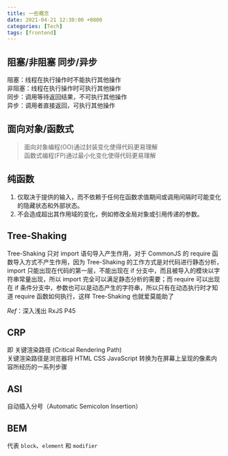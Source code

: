 ```yaml
---
title: 一些概念
date: 2021-04-21 12:30:00 +0800
categories: [Tech]
tags: [frontend]
---
```


## 阻塞/非阻塞 同步/异步

阻塞：线程在执行操作时不能执行其他操作 \
非阻塞：线程在执行操作时可执行其他操作 \
同步：调用等待返回结果，不可执行其他操作 \
异步：调用者直接返回，可执行其他操作

## 面向对象/函数式

> 面向对象编程(OO)通过封装变化使得代码更易理解 \
> 函数式编程(FP)通过最小化变化使得代码更易理解

## 纯函数

1. 仅取决于提供的输入，而不依赖于任何在函数求值期间或调用间隔时可能变化的隐藏状态和外部状态。
2. 不会造成超出其作用域的变化，例如修改全局对象或引用传递的参数。

## Tree-Shaking

Tree-Shaking 只对 import 语句导入产生作用，对于 CommonJS 的 require 函数导入方式不产生作用，因为 Tree-Shaking 的工作方式是对代码进行静态分析，import 只能出现在代码的第一层，不能出现在 if 分支中，而且被导入的模块以字符串常量出现，所以 import 完全可以满足静态分析的需要；而 require 可以出现在 if 条件分支中，参数也可以是动态产生的字符串，所以只有在动态执行时才知道 require 函数如何执行，这样 Tree-Shaking 也就爱莫能助了

_Ref_：深入浅出 RxJS P45

## CRP

即 关键渲染路径 (Critical Rendering Path) \
关键渲染路径是浏览器将 HTML CSS JavaScript 转换为在屏幕上呈现的像素内容所经历的一系列步骤

## ASI

自动插入分号（Automatic Semicolon Insertion）

## BEM

代表 `block`、`element` 和 `modifier`
